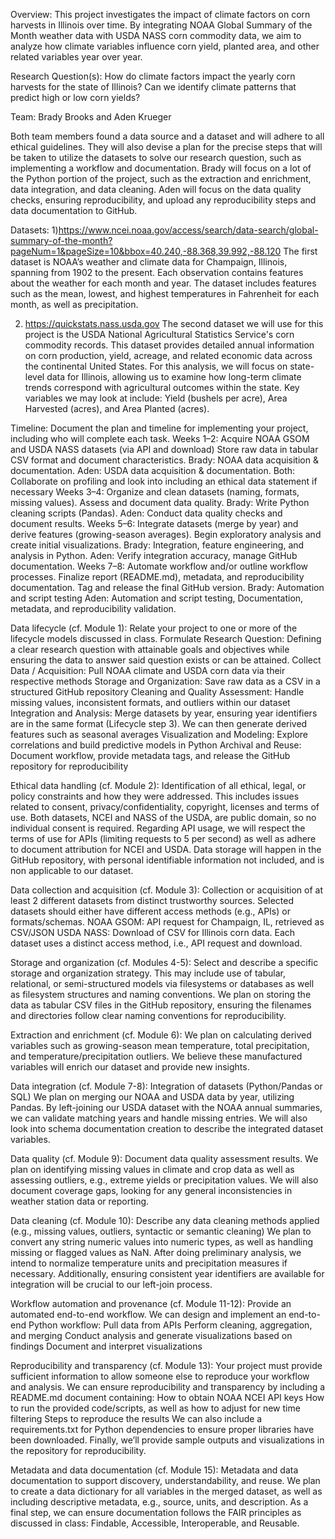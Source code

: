 Overview: This project investigates the impact of climate factors on corn harvests in Illinois over time. By integrating NOAA Global Summary of the Month weather data with USDA NASS corn commodity data, we aim to analyze how climate variables influence corn yield, planted area, and other related variables year over year. 

Research Question(s): How do climate factors impact the yearly corn harvests for the state of Illinois? Can we identify climate patterns that predict high or low corn yields? 

Team: Brady Brooks and Aden Krueger 

Both team members found a data source and a dataset and will adhere to all ethical guidelines. They will also devise a plan for the precise steps that will be taken to utilize the datasets to solve our research question, such as implementing a workflow and documentation.
Brady will focus on a lot of the Python portion of the project, such as the extraction and enrichment, data integration, and data cleaning.
Aden will focus on the data quality checks, ensuring reproducibility, and upload any reproducibility steps and data documentation to GitHub.

Datasets: 
1)https://www.ncei.noaa.gov/access/search/data-search/global-summary-of-the-month?pageNum=1&pageSize=10&bbox=40.240,-88.368,39.992,-88.120
The first dataset is NOAA’s weather and climate data for Champaign, Illinois, spanning from 1902 to the present.  Each observation contains features about the weather for each month and year. The dataset includes features such as the mean, lowest, and highest temperatures in Fahrenheit for each month, as well as precipitation.

2) https://quickstats.nass.usda.gov
The second dataset we will use for this project is the USDA National Agricultural Statistics Service's corn commodity records. This dataset provides detailed annual information on corn production, yield, acreage, and related economic data across the continental United States. For this analysis, we will focus on state-level data for Illinois, allowing us to examine how long-term climate trends correspond with agricultural outcomes within the state. Key variables we may look at include: Yield (bushels per acre), Area Harvested (acres), and Area Planted (acres). 

Timeline: Document the plan and timeline for implementing your project, including who will complete each task.
Weeks 1–2:
Acquire NOAA GSOM and USDA NASS datasets (via API and download)
Store raw data in tabular CSV format and document characteristics.
Brady: NOAA data acquisition & documentation.
Aden: USDA data acquisition & documentation.
Both: Collaborate on profiling and look into including an ethical data statement if necessary
Weeks 3–4:
Organize and clean datasets (naming, formats, missing values).
Assess and document data quality.
Brady: Write Python cleaning scripts (Pandas).
Aden: Conduct data quality checks and document results.
Weeks 5–6:
Integrate datasets (merge by year) and derive features (growing-season averages).
Begin exploratory analysis and create initial visualizations.
Brady: Integration, feature engineering, and analysis in Python.
Aden: Verify integration accuracy, manage GitHub documentation.
Weeks 7–8:
Automate workflow and/or outline workflow processes.
Finalize report (README.md), metadata, and reproducibility documentation.
Tag and release the final GitHub version.
Brady: Automation and script testing
Aden: Automation and script testing, Documentation, metadata, and reproducibility validation.

Data lifecycle (cf. Module 1): Relate your project to one or more of the lifecycle models discussed in class. 
Formulate Research Question: Defining a clear research question with attainable goals and objectives while ensuring the data to answer said question exists or can be attained. 
Collect Data / Acquisition: Pull NOAA climate and USDA corn data via their respective methods
Storage and Organization: Save raw data as a CSV in a structured GitHub repository
Cleaning and Quality Assessment: Handle missing values, inconsistent formats, and outliers within our dataset
Integration and Analysis: Merge datasets by year, ensuring year identifiers are in the same format (Lifecycle step 3). We can then generate derived features such as seasonal averages
Visualization and Modeling: Explore correlations and build predictive models in Python
Archival and Reuse: Document workflow, provide metadata tags, and release the GitHub repository for reproducibility 

Ethical data handling (cf. Module 2): Identification of all ethical, legal, or policy constraints and how they were addressed. This includes issues related to consent, privacy/confidentiality, copyright, licenses and terms of use.
Both datasets, NCEI and NASS of the USDA, are public domain, so no individual consent is required. Regarding API usage, we will respect the terms of use for APIs (limiting requests to 5 per second) as well as adhere to document attribution for NCEI and USDA. Data storage will happen in the GitHub repository, with personal identifiable information not included, and is non applicable to our dataset. 

Data collection and acquisition (cf. Module 3): Collection or acquisition of at least 2 different datasets from distinct trustworthy sources. Selected datasets should either have different access methods (e.g., APIs) or formats/schemas.
NOAA GSOM: API request for Champaign, IL, retrieved as CSV/JSON
USDA NASS: Download of CSV for Illinois corn data. 
Each dataset uses a distinct access method, i.e., API request and download. 

Storage and organization (cf. Modules 4-5): Select and describe a specific storage and organization strategy. This may include use of tabular, relational, or semi-structured models via filesystems or databases as well as filesystem structures and naming conventions.
We plan on storing the data as tabular CSV files in the GitHub repository, ensuring the filenames and directories follow clear naming conventions for reproducibility. 

Extraction and enrichment (cf. Module 6): 
We plan on calculating derived variables such as growing-season mean temperature, total precipitation, and temperature/precipitation outliers. We believe these manufactured variables will enrich our dataset and provide new insights. 

Data integration (cf. Module 7-8): Integration of datasets (Python/Pandas or SQL)
We plan on merging our NOAA and USDA data by year, utilizing Pandas. By left-joining our USDA dataset with the NOAA annual summaries, we can validate matching years and handle missing entries. We will also look into schema documentation creation to describe the integrated dataset variables. 

Data quality (cf. Module 9): Document data quality assessment results.
We plan on identifying missing values in climate and crop data as well as assessing outliers, e.g., extreme yields or precipitation values. We will also document coverage gaps, looking for any general inconsistencies in weather station data or reporting. 

Data cleaning (cf. Module 10): Describe any data cleaning methods applied (e.g., missing values, outliers, syntactic or semantic cleaning)
We plan to convert any string numeric values into numeric types, as well as handling missing or flagged values as NaN. After doing preliminary analysis, we intend to normalize temperature units and precipitation measures if necessary. Additionally, ensuring consistent year identifiers are available for integration will be crucial to our left-join process. 

Workflow automation and provenance (cf. Module 11-12): Provide an automated end-to-end workflow. 
We can design and implement an end-to-end Python workflow:
Pull data from APIs
Perform cleaning, aggregation, and merging
Conduct analysis and generate visualizations based on findings
Document and interpret visualizations 

Reproducibility and transparency (cf. Module 13):  Your project must provide sufficient information to allow someone else to reproduce your workflow and analysis. 
We can ensure reproducibility and transparency by including a README.md document containing:
How to obtain NOAA NCEI API keys
How to run the provided code/scripts, as well as how to adjust for new time filtering
Steps to reproduce the results 
We can also include a requirements.txt for Python dependencies to ensure proper libraries have been downloaded. Finally, we’ll provide sample outputs and visualizations in the repository for reproducibility.

Metadata and data documentation (cf. Module 15): Metadata and data documentation to support discovery, understandability, and reuse.
We plan to create a data dictionary for all variables in the merged dataset, as well as including descriptive metadata, e.g., source, units, and description. As a final step, we can ensure documentation follows the FAIR principles as discussed in class: Findable, Accessible, Interoperable, and Reusable. 
